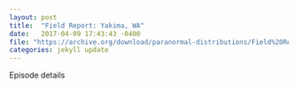 ```yaml
---
layout: post
title:  "Field Report: Yakima, WA"
date:   2017-04-09 17:43:43 -0400
file: "https://archive.org/download/paranormal-distributions/Field%20Report%20-%20Yakima%2C%20WA.mp3"
categories: jekyll update
---
```

Episode details